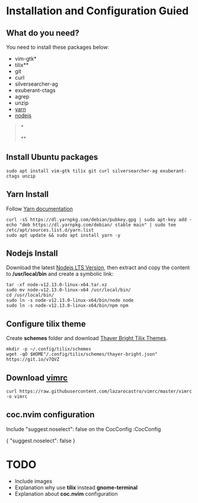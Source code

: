 # Installation and Configuration Guied

## What do you need?
You need to install these packages below:

* vim-gtk\*
* tilix\*\*
* git 
* curl 
* silversearcher-ag 
* exuberant-ctags 
* agrep
* unzip
* [yarn](https://yarnpkg.com/)
* [nodejs](https://nodejs.org/)

> \*
>
> \*\*

## Install Ubuntu packages
```
sudo apt install vim-gtk tilix git curl silversearcher-ag exuberant-ctags unzip
```

## Yarn Install
Follow [ Yarn documentation ]( https://yarnpkg.com/en/docs/install#debian-stable )
```
curl -sS https://dl.yarnpkg.com/debian/pubkey.gpg | sudo apt-key add -
echo "deb https://dl.yarnpkg.com/debian/ stable main" | sudo tee /etc/apt/sources.list.d/yarn.list
sudo apt update && sudo apt install yarn -y
```

## Nodejs Install
Download the latest [Nodejs LTS Version](https://nodejs.org/), then extract and copy the content to **/usr/local/bin** and create a symbolic link:
```
tar -xf node-v12.13.0-linux-x64.tar.xz
sudo mv node-v12.13.0-linux-x64 /usr/local/bin/
cd /usr/local/bin/
sudo ln -s node-v12.13.0-linux-x64/bin/node node
sudo ln -s node-v12.13.0-linux-x64/bin/npm npm
```

## Configure tilix theme
Create **schemes** folder and download [Thayer Bright Tilix Themes](https://github.com/storm119/Tilix-Themes/blob/master/Themes.md).
```
mkdir -p ~/.config/tilix/schemes
wget -qO $HOME"/.config/tilix/schemes/thayer-bright.json" https://git.io/v7QVZ
```

## Download [vimrc](https://raw.githubusercontent.com/lazarocastro/vimrc/master/vimrc)
```
curl https://raw.githubusercontent.com/lazarocastro/vimrc/master/vimrc -o vimrc
```

## coc.nvim configuration
Include "suggest.noselect": false on the CocConfig
:CocConfig

{
  "suggest.noselect": false
}

# TODO

* Include images
* Explanation why use **tilix** instead **gnome-terminal**
* Explanation about **coc.nvim** configuration



